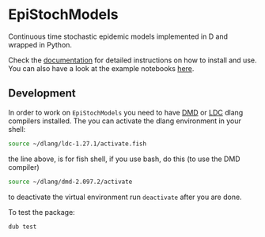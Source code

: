 # EpiStochModels
Continuous time stochastic epidemic models implemented in D and wrapped in Python.

Check the [documentation](https://epistochmodels.readthedocs.io/en/latest/) for detailed instructions on how to install and use. You can also have a look at the example notebooks [here](docs/notebooks).


## Development

In order to work on `EpiStochModels` you need to have [DMD](https://dlang.org/download.html#dmd) or [LDC](https://github.com/ldc-developers/ldc#installation) dlang compilers installed. The you can activate the dlang environment in your shell:

```bash
source ~/dlang/ldc-1.27.1/activate.fish
```
the line above, is for fish shell, if you use bash, do this (to use the DMD compiler)

```bash
source ~/dlang/dmd-2.097.2/activate 
```

to deactivate the virtual environment run `deactivate` after you are done.

To test the package:

```bash
dub test
```

